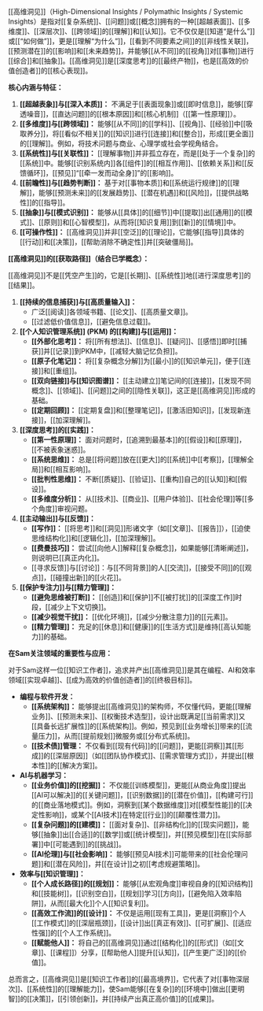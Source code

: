 [[高维洞见]]（High-Dimensional Insights / Polymathic Insights / Systemic Insights）是指对[[复杂系统]]、[[问题]]或[[概念]]拥有的一种[[超越表面]]、[[多维度]]、[[深层次]]、[[跨领域]]的[[理解]]和[[认知]]。它不仅仅是[[知道“是什么”]]或[[“如何做”]]，更是[[理解“为什么”]]，[[看到不同要素之间]]的[[非线性关联]]，[[预测潜在]]的[[影响]]和[[未来趋势]]，并能够[[从不同]]的[[视角]]对[[事物]]进行[[综合]]和[[抽象]]。[[高维洞见]]是[[深度思考]]的[[最终产物]]，也是[[高效的价值创造者]]的[[核心表现]]。

**核心内涵与特征：**

1.  **[[超越表象]]与[[深入本质]]：** 不满足于[[表面现象]]或[[即时信息]]，能够[[穿透噪音]]，[[直达问题]]的[[根本原因]]和[[核心机制]]（[[第一性原理]]）。
2.  **[[多维度]]与[[跨领域]]：** 能够[[从不同]]的[[学科]]、[[视角]]、[[经验]]中[[吸取养分]]，将[[看似不相关]]的[[知识]]进行[[连接]]和[[整合]]，形成[[更全面]]的[[理解]]。例如，将技术问题与商业、心理学或社会学视角结合。
3.  **[[系统性]]与[[关联性]]：** [[理解事物]]并非孤立存在，而是[[处于一个复杂]]的[[系统]]中。能够[[识别系统内]]各[[组件]]的[[相互作用]]、[[依赖关系]]和[[反馈循环]]，[[预见]]“[[牵一发而动全身]]”的[[影响]]。
4.  **[[前瞻性]]与[[趋势判断]]：** 基于对[[事物本质]]和[[系统运行规律]]的[[理解]]，能够[[预测未来]]的[[发展趋势]]、[[潜在机遇]]和[[风险]]，[[提供战略性]]的[[指导]]。
5.  **[[抽象]]与[[模式识别]]：** 能够从[[具体]]的[[细节]]中[[提取]]出[[通用]]的[[模式]]、[[原则]]和[[心智模型]]，从而将[[知识复用]]到[[新]]的[[情境]]中。
6.  **[[可操作性]]：** [[高维洞见]]并非[[空泛]]的[[理论]]，它能够[[指导]]具体的[[行动]]和[[决策]]，[[帮助消除不确定性]]并[[突破僵局]]。

**[[高维洞见]]的[[获取路径]]（结合已学概念）：**

[[高维洞见]]不是[[凭空产生]]的，它是[[长期]]、[[系统性]]地[[进行深度思考]]的[[结果]]。

1.  **[[持续的信息捕获]]与[[高质量输入]]：**
    *   广泛[[阅读]]各领域书籍、[[论文]]、[[高质量文章]]。
    *   [[过滤低价值信息]]，[[避免信息过载]]。
2.  **[[个人知识管理系统]] (PKM) 的[[构建]]与[[运用]]：**
    *   **[[外部化思考]]：** 将[[所有想法]]、[[信息]]、[[疑问]]、[[感悟]]即时[[捕获]]并[[记录]]到PKM中，[[减轻大脑记忆负担]]。
    *   **[[原子化笔记]]：** 将[[复杂概念分解]]为[[最小]]的[[知识单元]]，便于[[连接]]和[[重组]]。
    *   **[[双向链接]]与[[知识图谱]]：** [[主动建立]]笔记间的[[连接]]，[[发现不同概念]]、[[领域]]、[[问题]]之间的[[隐性关联]]，这正是[[高维洞见]]形成的基础。
    *   **[[定期回顾]]：** [[定期复盘]]和[[整理笔记]]，[[激活旧知识]]，[[发现新连接]]，[[加深理解]]。
3.  **[[深度思考]]的[[实践]]：**
    *   **[[第一性原理]]：** 面对问题时，[[追溯到最基本]]的[[假设]]和[[原理]]，[[不被表象迷惑]]。
    *   **[[系统思维]]：** 总是[[将问题]]放在[[更大]]的[[系统]]中[[考察]]，[[理解全局]]和[[相互影响]]。
    *   **[[批判性思维]]：** 不断[[质疑]]、[[验证]]、[[重构]]自己的[[认知]]和[[假设]]。
    *   **[[多维度分析]]：** 从[[技术]]、[[商业]]、[[用户体验]]、[[社会伦理]]等[[多个角度]]审视问题。
4.  **[[主动输出]]与[[反馈]]：**
    *   **[[写作]]：** [[将思考]]和[[洞见]]形诸文字（如[[文章]]、[[报告]]），[[迫使思维结构化]]和[[逻辑化]]，[[加深理解]]。
    *   **[[费曼技巧]]：** 尝试[[向他人]]解释[[复杂概念]]，如果能够[[清晰阐述]]，则说明已[[真正内化]]。
    *   [[寻求反馈]]与[[讨论]]：与[[不同背景]]的人[[交流]]，[[接受不同]]的[[观点]]，[[碰撞出新]]的[[火花]]。
5.  **[[保护专注力]]与[[精力管理]]：**
    *   **[[避免思维被打断]]：** [[创造]]和[[保护]]不[[被打扰]]的[[深度工作]]时段，[[减少上下文切换]]。
    *   **[[减少视觉干扰]]：** [[优化环境]]，[[减少分散注意力]]的[[元素]]。
    *   **[[精力管理]]：** 充足的[[休息]]和[[健康]]的[[生活方式]]是维持[[高认知能力]]的基础。

**在Sam关注领域的重要性与应用：**

对于Sam这样一位[[知识工作者]]，追求并产出[[高维洞见]]是其在编程、AI和效率领域[[实现卓越]]、[[成为高效的价值创造者]]的[[终极目标]]。

*   **编程与软件开发：**
    *   **[[系统架构]]：** 能够提出[[高维洞见]]的架构师，不仅懂代码，更能[[理解业务]]、[[预测未来]]、[[权衡技术选型]]，设计出既满足[[当前需求]]又[[具备长远扩展性]]的[[系统架构]]。例如，预见到[[业务增长]]带来的[[流量压力]]，从而[[提前规划]]微服务或[[分布式系统]]。
    *   **[[技术债]]管理：** 不仅看到[[现有代码]]的[[问题]]，更能[[洞察]]其[[形成]]的[[深层原因]]（如[[团队协作模式]]、[[需求管理方式]]），并提出[[根本性]]的[[解决方案]]。
*   **AI与机器学习：**
    *   **[[业务价值]]的[[挖掘]]：** 不仅能[[训练模型]]，更能[[从商业角度]]提出[[AI可以解决]]的[[关键问题]]，[[识别数据]]的[[潜在价值]]，[[构建可行]]的[[商业落地模式]]。例如，洞察到[[某个数据维度]]对[[模型性能]]的[[决定性影响]]，或某个[[AI技术]]在特定[[行业]]的[[颠覆性潜力]]。
    *   **[[复杂问题]]的[[建模]]：** [[面对复杂]]、[[非结构化]]的[[现实问题]]，能够[[抽象]]出[[合适]]的[[数学]]或[[统计模型]]，并[[预见模型]]在[[实际部署]]中[[可能遇到]]的[[挑战]]。
    *   **[[AI伦理]]与[[社会影响]]：** 能够[[预见AI技术]]可能带来的[[社会伦理问题]]和[[潜在风险]]，并[[在设计]]之初[[考虑规避策略]]。
*   **效率与[[知识管理]]：**
    *   **[[个人成长路径]]的[[规划]]：** 能够[[从宏观角度]]审视自身的[[知识结构]]和[[技能树]]，[[识别空白]]，[[规划]]学习[[方向]]，[[避免陷入效率陷阱]]，从而[[最大化]]个人[[知识复利]]。
    *   **[[高效工作流]]的[[设计]]：** 不仅是运用[[现有工具]]，更是[[洞察]]个人[[工作模式]]的[[深层瓶颈]]，[[设计]]出[[真正有效]]、[[可扩展]]、[[适应性强]]的[[个人工作系统]]。
    *   **[[赋能他人]]：** 将自己的[[高维洞见]]通过[[结构化]]的[[形式]]（如[[文章]]、[[课程]]）分享，[[帮助他人]]提升[[认知]]，[[产生更广泛]]的[[价值]]。

总而言之，[[高维洞见]]是[[知识工作者]]的[[最高境界]]，它代表了对[[事物深层次]]、[[系统性]]的[[理解能力]]，使Sam能够[[在复杂]]的[[环境中]]做出[[更明智]]的[[决策]]，[[引领创新]]，并[[持续产出真正高价值]]的[[成果]]。